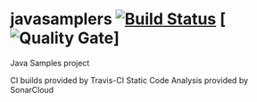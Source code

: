 # javasamplers [![Build Status](https://travis-ci.org/oceanebelle/javasamplers.svg?branch=master)](https://travis-ci.org/oceanebelle/javasamplers) [![Quality Gate](https://sonarcloud.io/api/badges/gate?key=com.oceanebelle:javasamplers)]
Java Samples project


CI builds provided by Travis-CI
Static Code Analysis provided by SonarCloud
